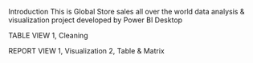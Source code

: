 Introduction
     This is Global Store sales all over the world data analysis & visualization project developed by  Power BI Desktop


 TABLE VIEW
   1,  Cleaning
   
 REPORT VIEW
    1, Visualization
    2, Table & Matrix
